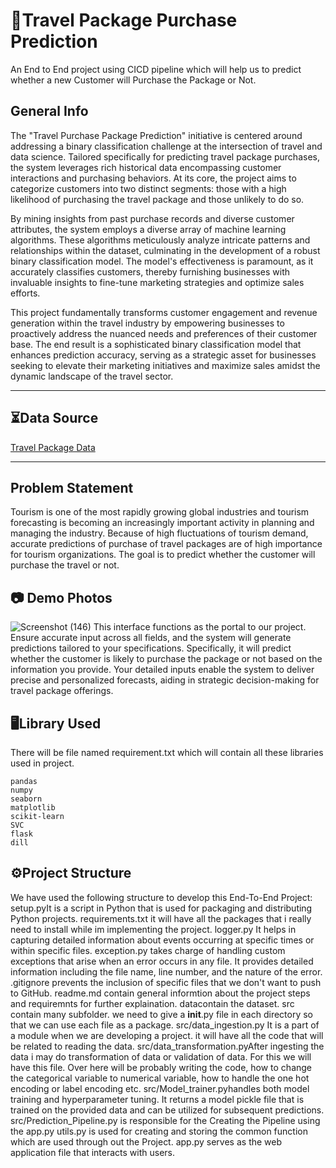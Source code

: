 # 🧳Travel Package Purchase Prediction 
An End to End project using CICD pipeline which will help us to predict whether a new Customer will Purchase the Package or Not.

## General Info
The "Travel Purchase Package Prediction" initiative is centered around addressing a binary classification challenge at the intersection of travel and data science. Tailored specifically for predicting travel package purchases, the system leverages rich historical data encompassing customer interactions and purchasing behaviors. At its core, the project aims to categorize customers into two distinct segments: those with a high likelihood of purchasing the travel package and those unlikely to do so.

By mining insights from past purchase records and diverse customer attributes, the system employs a diverse array of machine learning algorithms. These algorithms meticulously analyze intricate patterns and relationships within the dataset, culminating in the development of a robust binary classification model. The model's effectiveness is paramount, as it accurately classifies customers, thereby furnishing businesses with invaluable insights to fine-tune marketing strategies and optimize sales efforts.

This project fundamentally transforms customer engagement and revenue generation within the travel industry by empowering businesses to proactively address the nuanced needs and preferences of their customer base. The end result is a sophisticated binary classification model that enhances prediction accuracy, serving as a strategic asset for businesses seeking to elevate their marketing initiatives and maximize sales amidst the dynamic landscape of the travel sector.

***
## ⏳Data Source
[Travel Package Data](https://question.transtutors.com/6129343_1_tourism-data.xlsx)
***

## Problem Statement
Tourism is one of the most rapidly growing global industries and tourism forecasting is
becoming an increasingly important activity in planning and managing the industry.
Because of high fluctuations of tourism demand, accurate predictions of purchase of
travel packages are of high importance for tourism organizations.
The goal is to predict whether the customer will purchase the travel or not.

## 📷 Demo Photos

![Screenshot (146)](https://github.com/khandayubaid/Travel-Purchase-Package/assets/143508601/67748da1-fca4-4162-be1e-e431b642fe44)
This interface functions as the portal to our project. Ensure accurate input across all fields, and the system will generate predictions tailored to your specifications. Specifically, it will predict whether the customer is likely to purchase the package or not based on the information you provide. Your detailed inputs enable the system to deliver precise and personalized forecasts, aiding in strategic decision-making for travel package offerings.

## 🖥️Library Used
 There will be file named requirement.txt which will contain all these libraries used in project.
 ```
pandas
numpy
seaborn
matplotlib
scikit-learn
SVC
flask
dill
```


## ⚙️Project Structure
We have used the following structure to develop this End-To-End Project:
setup.pyIt is a script in Python that is used for packaging and distributing Python projects.
requirements.txt it will have all the packages that i really need to install while im implementing the project.
logger.py It helps in capturing detailed information about events occurring at specific times or within specific files.
exception.py takes charge of handling custom exceptions that arise when an error occurs in any file. It provides detailed information including the file name, line number, and the nature of the error.
.gitignore prevents the inclusion of specific files that we don't want to push to GitHub.
readme.md contain general informtion about the project steps and requiremnts for further explaination.
datacontain the dataset.
src contain many subfolder. we need to give a __init__.py file in each directory so that we can use each file as a package.
src/data_ingestion.py It is a part of a module when we are developing a project. it will have all the code that will be related to reading the data.
src/data_transformation.pyAfter ingesting the data i may do transformation of data or validation of data. For this we will have this file. Over here will be probably writing the code, how to change the categorical variable to numerical variable, how to handle the one hot encoding or label encoding etc.
src/Model_trainer.pyhandles both model training and hyperparameter tuning. It returns a model pickle file that is trained on the provided data and can be utilized for subsequent predictions.
src/Prediction_Pipeline.py is responsible for the Creating the Pipeline using the app.py
utils.py is used for creating and storing the common function which are used through out the Project.
app.py serves as the web application file that interacts with users.
